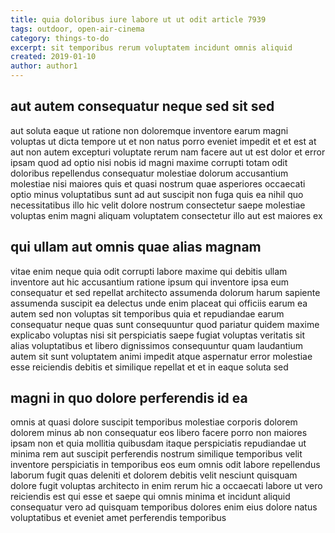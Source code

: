 ```yaml
---
title: quia doloribus iure labore ut ut odit article 7939
tags: outdoor, open-air-cinema
category: things-to-do
excerpt: sit temporibus rerum voluptatem incidunt omnis aliquid
created: 2019-01-10
author: author1
---
```


## aut autem consequatur neque sed sit sed

aut soluta eaque ut ratione non doloremque inventore earum magni voluptas ut dicta tempore ut et non natus porro eveniet impedit et et est at aut non autem excepturi voluptate rerum nam facere aut ut est dolor et error ipsam quod ad optio nisi nobis id magni maxime corrupti totam odit doloribus repellendus consequatur molestiae dolorum accusantium molestiae nisi maiores quis et quasi nostrum quae asperiores occaecati optio minus voluptatibus sunt ad aut suscipit non fuga quis ea nihil quo necessitatibus illo hic velit dolore nostrum consectetur saepe molestiae voluptas enim magni aliquam voluptatem consectetur illo aut est maiores ex

## qui ullam aut omnis quae alias magnam

vitae enim neque quia odit corrupti labore maxime qui debitis ullam inventore aut hic accusantium ratione ipsum qui inventore ipsa eum consequatur et sed repellat architecto assumenda dolorum harum sapiente assumenda suscipit ea delectus unde enim placeat qui officiis earum ea autem sed non voluptas sit temporibus quia et repudiandae earum consequatur neque quas sunt consequuntur quod pariatur quidem maxime explicabo voluptas nisi sit perspiciatis saepe fugiat voluptas veritatis sit alias voluptatibus et libero dignissimos consequuntur quam laudantium autem sit sunt voluptatem animi impedit atque aspernatur error molestiae esse reiciendis debitis et similique repellat et et in eaque soluta sed

## magni in quo dolore perferendis id ea

omnis at quasi dolore suscipit temporibus molestiae corporis dolorem dolorem minus ab non consequatur eos libero facere porro non maiores ipsam non et quia mollitia quibusdam itaque perspiciatis repudiandae ut minima rem aut suscipit perferendis nostrum similique temporibus velit inventore perspiciatis in temporibus eos eum omnis odit labore repellendus laborum fugit quas deleniti et dolorem debitis velit nesciunt quisquam dolore fugit voluptas architecto in enim rerum hic a occaecati labore ut vero reiciendis est qui esse et saepe qui omnis minima et incidunt aliquid consequatur vero ad quisquam temporibus dolores enim eius dolore natus voluptatibus et eveniet amet perferendis temporibus
